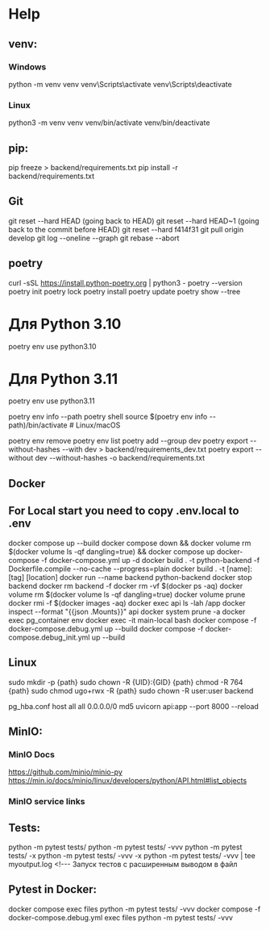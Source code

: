 # Help

## venv:

### Windows
python -m venv venv
venv\Scripts\activate
venv\Scripts\deactivate

### Linux
python3 -m venv venv
venv/bin/activate
venv/bin/deactivate

## pip:

pip freeze > backend/requirements.txt
pip install -r backend/requirements.txt

## Git
git reset --hard HEAD       (going back to HEAD)
git reset --hard HEAD~1     (going back to the commit before HEAD)
git reset --hard f414f31
git pull origin develop
git log --oneline --graph 
git rebase --abort

## poetry
curl -sSL https://install.python-poetry.org | python3 -
poetry --version
poetry init
poetry lock
poetry install
poetry update
poetry show --tree

# Для Python 3.10
poetry env use python3.10
# Для Python 3.11
poetry env use python3.11

poetry env info --path
poetry shell
source $(poetry env info --path)/bin/activate  # Linux/macOS

poetry env remove <python-version>
poetry env list
poetry add --group dev <package-name> 
poetry export --without-hashes --with dev > backend/requirements_dev.txt
poetry export --without dev --without-hashes -o backend/requirements.txt

## Docker
## For Local start you need  to copy .env.local to .env
docker compose up --build
docker compose down && docker volume rm $(docker volume ls -qf dangling=true) && docker compose up
docker-compose -f docker-compose.yml up -d
docker build . -t python-backend -f Dockerfile.compile  --no-cache --progress=plain
docker build . -t [name]:[tag] [location]
docker run --name backend python-backend
docker stop backend
docker rm backend -f
docker rm -vf $(docker ps -aq)
docker volume rm $(docker volume ls -qf dangling=true)
docker volume prune
docker rmi -f $(docker images -aq)
docker exec api ls -lah /app
docker inspect --format "{{json .Mounts}}" api
docker system prune -a
docker exec pg_container env
docker exec -it main-local bash
docker compose -f docker-compose.debug.yml up --build
docker compose -f docker-compose.debug_init.yml up --build

## Linux
sudo mkdir -p {path}
sudo chown -R {UID}:{GID} {path}
chmod -R 764 {path}
sudo chmod ugo+rwx -R {path}
sudo chown -R user:user backend

pg_hba.conf host  all  all 0.0.0.0/0 md5
uvicorn api:app --port 8000 --reload


## MinIO:

### MinIO Docs
<https://github.com/minio/minio-py>
<https://min.io/docs/minio/linux/developers/python/API.html#list_objects>

### MinIO service links


## Tests:

python -m pytest tests/ <!--- Запуск тестов --> 
python -m pytest tests/ -vvv <!--- Запуск тестов с расширенным выводом --> 
python -m pytest tests/ -x <!--- Запуск тестов до первой ошибки теста --> 
python -m pytest tests/ -vvv -x <!--- Запуск тестов с расширенным выводом и до первой ошибки --> 
python -m pytest tests/ -vvv | tee myoutput.log <!--- Запуск тестов с расширенным выводом в файл 

## Pytest in Docker:

docker compose exec files python -m pytest tests/ -vvv
docker compose -f docker-compose.debug.yml exec files python -m pytest tests/ -vvv
